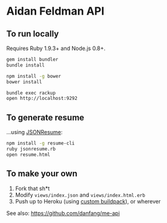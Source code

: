 # Aidan Feldman API

## To run locally

Requires Ruby 1.9.3+ and Node.js 0.8+.

```bash
gem install bundler
bundle install

npm install -g bower
bower install

bundle exec rackup
open http://localhost:9292
```

## To generate resume

...using [JSONResume](http://jsonresume.org):

```bash
npm install -g resume-cli
ruby jsonresume.rb
open resume.html
```

## To make your own

1. Fork that sh\*t
2. Modify `views/index.json` and `views/index.html.erb`
3. Push up to Heroku (using [custom buildpack](https://github.com/qnyp/heroku-buildpack-ruby-bower)), or wherever

See also: https://github.com/danfang/me-api
